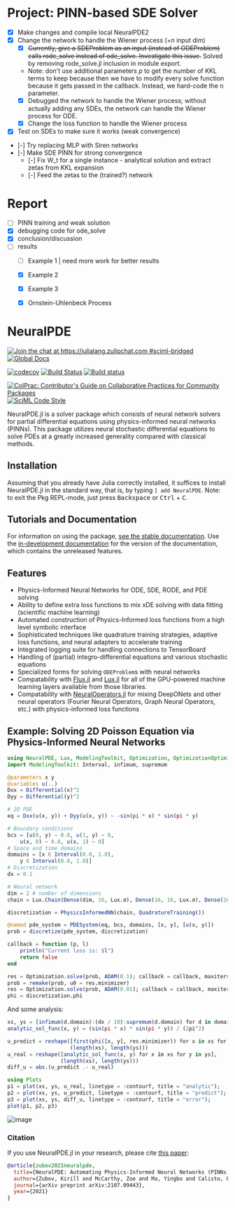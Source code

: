 # Project: PINN-based SDE Solver

* [x] Make changes and compile local NeuralPDE2
* [x] Change the network to handle the Wiener process (+n input dim)
    * [x] ~~Currently, give a SDEProblem as an input (instead of ODEProblem) calls rode_solve instead of ode_solve. Investigate this issue.~~ Solved by removing rode_solve.jl inclusion in module export.
    * Note: don't use additional parameters *p* to get the number of KKL terms to keep because then we have to modify every solve function because it gets passed in the callback. Instead, we hard-code the n parameter.
  * [x] Debugged the network to handle the Wiener process; without actually adding any SDEs, the network can handle the Wiener process for ODE.
  * [x] Change the loss function to handle the Wiener process
* [x] Test on SDEs to make sure it works (weak convergence)
* [-] Try replacing MLP with Siren networks
* [-] Make SDE PINN for strong convergence
  * [-] Fix W_t for a single instance - analytical solution and extract zetas from KKL expansion
  * [-] Feed the zetas to the (trained?) network

# Report

  * [ ] PINN training and weak solution
  * [x] debugging code for ode_solve
  * [x] conclusion/discussion
  * [ ] results
    * [ ] Example 1 | need more work for better results
    * [x] Example 2
    * [x] Example 3
    * [x] Ornstein-Uhlenbeck Process











# NeuralPDE

[![Join the chat at https://julialang.zulipchat.com #sciml-bridged](https://img.shields.io/static/v1?label=Zulip&message=chat&color=9558b2&labelColor=389826)](https://julialang.zulipchat.com/#narrow/stream/279055-sciml-bridged)
[![Global Docs](https://img.shields.io/badge/docs-SciML-blue.svg)](https://docs.sciml.ai/NeuralPDE/stable/)

[![codecov](https://codecov.io/gh/SciML/NeuralPDE.jl/branch/master/graph/badge.svg)](https://codecov.io/gh/SciML/NeuralPDE.jl)
[![Build Status](https://github.com/SciML/NeuralPDE.jl/workflows/CI/badge.svg)](https://github.com/SciML/NeuralPDE.jl/actions?query=workflow%3ACI)
[![Build status](https://badge.buildkite.com/fa31256f4b8a4f95fe5ab90c3bf4ef56055a2afe675435c182.svg?branch=master)](https://buildkite.com/julialang/neuralpde-dot-jl)

[![ColPrac: Contributor's Guide on Collaborative Practices for Community Packages](https://img.shields.io/badge/ColPrac-Contributor%27s%20Guide-blueviolet)](https://github.com/SciML/ColPrac)
[![SciML Code Style](https://img.shields.io/static/v1?label=code%20style&message=SciML&color=9558b2&labelColor=389826)](https://github.com/SciML/SciMLStyle)

NeuralPDE.jl is a solver package which consists of neural network solvers for
partial differential equations using physics-informed neural networks (PINNs). This package utilizes
neural stochastic differential equations to solve PDEs at a greatly increased generality
compared with classical methods.

## Installation

Assuming that you already have Julia correctly installed, it suffices to install NeuralPDE.jl in the standard way, that is, by typing `] add NeuralPDE`. Note:
to exit the Pkg REPL-mode, just press <kbd>Backspace</kbd> or <kbd>Ctrl</kbd> + <kbd>C</kbd>.

## Tutorials and Documentation

For information on using the package,
[see the stable documentation](https://docs.sciml.ai/NeuralPDE/stable/). Use the
[in-development documentation](https://docs.sciml.ai/NeuralPDE/dev/) for the version of
the documentation, which contains the unreleased features.

## Features

  - Physics-Informed Neural Networks for ODE, SDE, RODE, and PDE solving
  - Ability to define extra loss functions to mix xDE solving with data fitting (scientific machine learning)
  - Automated construction of Physics-Informed loss functions from a high level symbolic interface
  - Sophisticated techniques like quadrature training strategies, adaptive loss functions, and neural adapters
    to accelerate training
  - Integrated logging suite for handling connections to TensorBoard
  - Handling of (partial) integro-differential equations and various stochastic equations
  - Specialized forms for solving `ODEProblem`s with neural networks
  - Compatability with [Flux.jl](https://docs.sciml.ai/Flux.jl/stable/) and [Lux.jl](https://docs.sciml.ai/Lux/stable/)
    for all of the GPU-powered machine learning layers available from those libraries.
  - Compatability with [NeuralOperators.jl](https://docs.sciml.ai/NeuralOperators/stable/) for
    mixing DeepONets and other neural operators (Fourier Neural Operators, Graph Neural Operators,
    etc.) with physics-informed loss functions

## Example: Solving 2D Poisson Equation via Physics-Informed Neural Networks

```julia
using NeuralPDE, Lux, ModelingToolkit, Optimization, OptimizationOptimisers
import ModelingToolkit: Interval, infimum, supremum

@parameters x y
@variables u(..)
Dxx = Differential(x)^2
Dyy = Differential(y)^2

# 2D PDE
eq = Dxx(u(x, y)) + Dyy(u(x, y)) ~ -sin(pi * x) * sin(pi * y)

# Boundary conditions
bcs = [u(0, y) ~ 0.0, u(1, y) ~ 0,
    u(x, 0) ~ 0.0, u(x, 1) ~ 0]
# Space and time domains
domains = [x ∈ Interval(0.0, 1.0),
    y ∈ Interval(0.0, 1.0)]
# Discretization
dx = 0.1

# Neural network
dim = 2 # number of dimensions
chain = Lux.Chain(Dense(dim, 16, Lux.σ), Dense(16, 16, Lux.σ), Dense(16, 1))

discretization = PhysicsInformedNN(chain, QuadratureTraining())

@named pde_system = PDESystem(eq, bcs, domains, [x, y], [u(x, y)])
prob = discretize(pde_system, discretization)

callback = function (p, l)
    println("Current loss is: $l")
    return false
end

res = Optimization.solve(prob, ADAM(0.1); callback = callback, maxiters = 4000)
prob = remake(prob, u0 = res.minimizer)
res = Optimization.solve(prob, ADAM(0.01); callback = callback, maxiters = 2000)
phi = discretization.phi
```

And some analysis:

```julia
xs, ys = [infimum(d.domain):(dx / 10):supremum(d.domain) for d in domains]
analytic_sol_func(x, y) = (sin(pi * x) * sin(pi * y)) / (2pi^2)

u_predict = reshape([first(phi([x, y], res.minimizer)) for x in xs for y in ys],
                    (length(xs), length(ys)))
u_real = reshape([analytic_sol_func(x, y) for x in xs for y in ys],
                 (length(xs), length(ys)))
diff_u = abs.(u_predict .- u_real)

using Plots
p1 = plot(xs, ys, u_real, linetype = :contourf, title = "analytic");
p2 = plot(xs, ys, u_predict, linetype = :contourf, title = "predict");
p3 = plot(xs, ys, diff_u, linetype = :contourf, title = "error");
plot(p1, p2, p3)
```

![image](https://user-images.githubusercontent.com/12683885/90962648-2db35980-e4ba-11ea-8e58-f4f07c77bcb9.png)

### Citation

If you use NeuralPDE.jl in your research, please cite [this paper](https://arxiv.org/abs/2107.09443):

```bib
@article{zubov2021neuralpde,
  title={NeuralPDE: Automating Physics-Informed Neural Networks (PINNs) with Error Approximations},
  author={Zubov, Kirill and McCarthy, Zoe and Ma, Yingbo and Calisto, Francesco and Pagliarino, Valerio and Azeglio, Simone and Bottero, Luca and Luj{\'a}n, Emmanuel and Sulzer, Valentin and Bharambe, Ashutosh and others},
  journal={arXiv preprint arXiv:2107.09443},
  year={2021}
}
```
